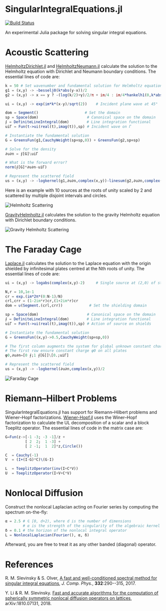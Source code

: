 # SingularIntegralEquations.jl

[![Build Status](https://travis-ci.org/JuliaApproximation/SingularIntegralEquations.jl.svg?branch=master)](https://travis-ci.org/JuliaApproximation/SingularIntegralEquations.jl)

An experimental Julia package for solving singular integral equations.


# Acoustic Scattering

[HelmholtzDirichlet.jl](https://github.com/JuliaApproximation/SingularIntegralEquations.jl/blob/master/examples/HelmholtzDirichlet.jl) and [HelmholtzNeumann.jl](https://github.com/JuliaApproximation/SingularIntegralEquations.jl/blob/master/examples/HelmholtzNeumann.jl) calculate the solution to the Helmholtz equation with Dirichlet and Neumann boundary conditions. The essential lines of code are:

```julia
k = 50 # Set wavenumber and fundamental solution for Helmholtz equation
g1 = (x,y) -> -besselj0(k*abs(y-x))/2
g2 = (x,y) -> x == y ? -(log(k/2)+γ)/2/π + im/4 : im/4*hankelh1(0,k*abs(y-x)) - g1(x,y).*logabs(y-x)/π

ui = (x,y) -> exp(im*k*(x-y)/sqrt(2))    # Incident plane wave at 45°

dom = Segment()                     # Set the domain
sp = Space(dom)                      # Canonical space on the domain
⨍ = DefiniteLineIntegral(dom)        # Line integration functional
uiΓ = Fun(t->ui(real(t),imag(t)),sp) # Incident wave on Γ

# Instantiate the fundamental solution
G = GreensFun(g1,CauchyWeight(sp⊗sp,0)) + GreensFun(g2,sp⊗sp)

# Solve for the density
∂u∂n = ⨍[G]\uiΓ

# What is the forward error?
norm(⨍[G]*∂u∂n-uiΓ)

# Represent the scattered field
us = (x,y) -> -logkernel(g1,∂u∂n,complex(x,y))-linesum(g2,∂u∂n,complex(x,y))
```

Here is an example with 10 sources at the roots of unity scaled by 2 and scattered by multiple disjoint intervals and circles.

![Helmholtz Scattering](https://github.com/JuliaApproximation/SingularIntegralEquations.jl/raw/master/images/Helmholtz.gif)

[GravityHelmholtz.jl](https://github.com/JuliaApproximation/SingularIntegralEquations.jl/blob/master/examples/GravityHelmholtz.jl) calculates the solution to the gravity Helmholtz equation with Dirichlet boundary conditions.

![Gravity Helmholtz Scattering](https://github.com/JuliaApproximation/SingularIntegralEquations.jl/raw/master/images/GravityHelmholtz.gif)


# The Faraday Cage

[Laplace.jl](https://github.com/JuliaApproximation/SingularIntegralEquations.jl/blob/master/examples/Laplace.jl) calculates the solution to the Laplace equation with the origin shielded by infinitesimal plates centred at the Nth roots of unity. The essential lines of code are:

```julia
ui = (x,y) -> logabs(complex(x,y)-2)     # Single source at (2,0) of strength 2π

N,r = 10,1e-1
cr = exp.(im*2π*(0:N-1)/N)
crl,crr = (1-2im*r)cr,(1+2im*r)cr
dom = ∪(Segment.(crl,crr))            # Set the shielding domain

sp = Space(dom)                      # Canonical space on the domain
⨍ = DefiniteLineIntegral(dom)        # Line integration functional
uiΓ = Fun(t->ui(real(t),imag(t)),sp) # Action of source on shields

# Instantiate the fundamental solution
G = GreensFun((x,y)->0.5,CauchyWeight(sp⊗sp,0))

# The first column augments the system for global unknown constant charge φ0
# The first row ensure constant charge φ0 on all plates
φ0,∂u∂n=[0 ⨍;1 ⨍[G]]\[0.;uiΓ]

# Represent the scattered field
us = (x,y) -> -logkernel(∂u∂n,complex(x,y))/2
```

![Faraday Cage](https://github.com/JuliaApproximation/SingularIntegralEquations.jl/raw/master/images/FaradayCage.png)


# Riemann–Hilbert Problems

SingularIntegralEquations.jl has support for Riemann–Hilbert problems and Wiener–Hopf factorizations.  [Wiener-Hopf.jl](https://github.com/JuliaApproximation/SingularIntegralEquations.jl/blob/master/examples/Wiener-Hopf.jl) uses the Winer–Hopf factorization to calculate the UL decomposition of a scalar and a block Toeplitz operator.  The essential lines of code in the matrix case are:

```julia
G=Fun(z->[-1 -3; -3 -1]/z +
         [ 2  2;  1 -3] +
         [ 2 -1;  1  2]*z,Circle())

C  = Cauchy(-1)
V  = (I+(I-G)*C)\(G-I)

L  = ToeplitzOperator(inv(I+C*V))
U  = ToeplitzOperator(I+V+C*V)
```

# Nonlocal Diffusion

Construct the nonlocal Laplacian acting on Fourier series by computing the spectrum on-the-fly:

```julia
α = 2.5 # ∈ [0, d+2), where d is the number of dimensions
        # α is the strength of the singularity of the algebraic kernel
δ = 0.1 # the horizon of the nonlocal integral operator
L = NonlocalLaplacian(Fourier(), α, δ)
```

Afterward, you are free to treat it as any other banded (diagonal) operator.

# References

R. M. Slevinsky & S. Olver, <a href="http://dx.doi.org/10.1016/j.jcp.2016.12.009">A fast and well-conditioned spectral method for singular integral equations</a>, *J. Comp. Phys.*, **332**:290--315, 2017.

Y. Li & R. M. Slevinsky. <a href="https://arxiv.org/abs/1810.07131">Fast and accurate algorithms for the computation of spherically symmetric nonlocal diffusion operators on lattices</a>, arXiv:1810.07131, 2018.
